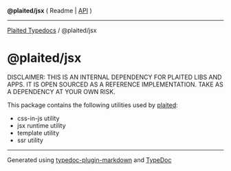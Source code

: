 **@plaited/jsx** ( Readme \| [API](modules.md) )

***

[Plaited Typedocs](../../modules.md) / @plaited/jsx

# @plaited/jsx

DISCLAIMER: THIS IS AN INTERNAL DEPENDENCY FOR PLAITED LIBS AND APPS. IT IS OPEN SOURCED AS A REFERENCE IMPLEMENTATION. TAKE AS A DEPENDENCY AT YOUR OWN RISK.

This package contains the following utilities used by
[plaited](https://www.npmjs.com/package/plaited):

- css-in-js utility
- jsx runtime utility
- template utility
- ssr utility

***

Generated using [typedoc-plugin-markdown](https://www.npmjs.com/package/typedoc-plugin-markdown) and [TypeDoc](https://typedoc.org/)
